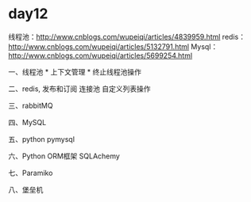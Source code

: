 # day12
线程池：http://www.cnblogs.com/wupeiqi/articles/4839959.html
redis：http://www.cnblogs.com/wupeiqi/articles/5132791.html
Mysql：http://www.cnblogs.com/wupeiqi/articles/5699254.html

一、线程池
    * 上下文管理
    * 终止线程池操作

二、redis, 发布和订阅
    连接池
    自定义列表操作


三、rabbitMQ


四、MySQL


五、python pymysql


六、Python ORM框架 SQLAchemy


七、Paramiko


八、堡垒机